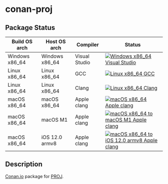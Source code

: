 # conan-proj

## Package Status

| Build OS arch | Host OS arch | Compiler | Status |
|---------------|--------------|----------|--------|
| Windows x86_64 | Windows x86_64 | Visual Studio | [![Windows x86_64 Visual Studio](https://github.com/SpaceIm/conan-proj/actions/workflows/windows-x86_64-msvc.yml/badge.svg?branch=testing%2F8.2.1)](https://github.com/SpaceIm/conan-proj/actions/workflows/windows-x86_64-msvc.yml?query=branch%3Atesting%2F8.2.1) |
| Linux x86_64 | Linux x86_64 | GCC | [![Linux x86_64 GCC](https://github.com/SpaceIm/conan-proj/actions/workflows/linux-x86_64-gcc.yml/badge.svg?branch=testing%2F8.2.1)](https://github.com/SpaceIm/conan-proj/actions/workflows/linux-x86_64-gcc.yml?query=branch%3Atesting%2F8.2.1) |
| Linux x86_64 | Linux x86_64 | Clang | [![Linux x86_64 Clang](https://github.com/SpaceIm/conan-proj/actions/workflows/linux-x86_64-clang.yml/badge.svg?branch=testing%2F8.2.1)](https://github.com/SpaceIm/conan-proj/actions/workflows/linux-x86_64-clang.yml?query=branch%3Atesting%2F8.2.1) |
| macOS x86_64 | macOS x86_64 | Apple clang | [![macOS x86_64 Apple clang](https://github.com/SpaceIm/conan-proj/actions/workflows/macos-x86_64-appleclang.yml/badge.svg?branch=testing%2F8.2.1)](https://github.com/SpaceIm/conan-proj/actions/workflows/macos-x86_64-appleclang.yml?query=branch%3Atesting%2F8.2.1) |
| macOS x86_64 | macOS M1 | Apple clang | [![macOS x86_64 to macOS M1 Apple clang](https://github.com/SpaceIm/conan-proj/actions/workflows/macos-x86_64-macos-m1-appleclang.yml/badge.svg?branch=testing%2F8.2.1)](https://github.com/SpaceIm/conan-proj/actions/workflows/macos-x86_64-macos-m1-appleclang.yml?query=branch%3Atesting%2F8.2.1) |
| macOS x86_64 | iOS 12.0 armv8 | Apple clang | [![macOS x86_64 to iOS 12.0 armv8 Apple clang](https://github.com/SpaceIm/conan-proj/actions/workflows/macos-x86_64-ios12.0-armv8-appleclang.yml/badge.svg?branch=testing%2F8.2.1)](https://github.com/SpaceIm/conan-proj/actions/workflows/macos-x86_64-ios12.0-armv8-appleclang.yml?query=branch%3Atesting%2F8.2.1) |

## Description

[Conan.io](https://conan.io) package for [PROJ](https://proj.org).
